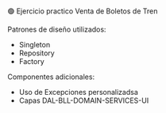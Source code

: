 🟢 Ejercicio practico Venta de Boletos de Tren

Patrones de diseño utilizados:
- Singleton
- Repository
- Factory

Componentes adicionales:
- Uso de Excepciones personalizadsa
- Capas DAL-BLL-DOMAIN-SERVICES-UI
